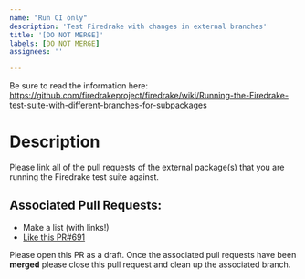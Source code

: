 ```yaml
---
name: "Run CI only"
description: 'Test Firedrake with changes in external branches'
title: '[DO NOT MERGE]'
labels: [DO NOT MERGE]
assignees: ''

---
```

Be sure to read the information here:
https://github.com/firedrakeproject/firedrake/wiki/Running-the-Firedrake-test-suite-with-different-branches-for-subpackages

# Description
Please link all of the pull requests of the external package(s) that
you are running the Firedrake test suite against.

## Associated Pull Requests:
- Make a list (with links!)
- [Like this PR#691](https://github.com/OP2/PyOP2/pull/691)

Please open this PR as a draft. Once the associated pull requests have
been **merged** please close this pull request and clean up the
associated branch.
